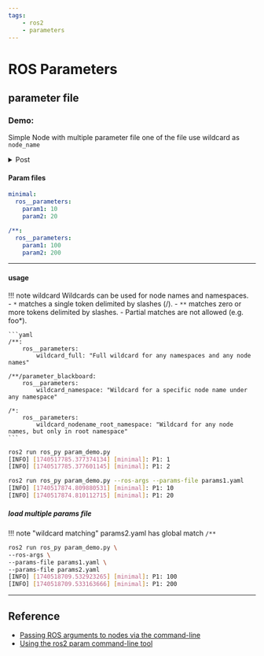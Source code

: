 ```yaml
---
tags:
    - ros2
    - parameters
---
```


# ROS Parameters

## parameter file

### Demo:
Simple Node with multiple parameter file
one of the file use wildcard as `node_name`

<details><summary>Post</summary>


```python


import rclpy
from rclpy.node import Node

PARAM1 = "param1"
PARAM2 = "param2"

class MyNode(Node):
    def __init__(self):
        node_name="minimal"
        super().__init__(node_name)
        p1 = self.declare_parameter(PARAM1, 1)
        p2 = self.declare_parameter(PARAM2, 2)
        self.get_logger().info(f"P1: {p1.value}")
        self.get_logger().info(f"P1: {p2.value}")

def main(args=None):
    rclpy.init(args=args)
    node = MyNode()
    rclpy.spin_once(node)
    node.destroy_node()
    rclpy.shutdown()

if __name__ == '__main__':
    main()
```

</details>




#### Param files

```yaml title="params1.yaml"
minimal:
  ros__parameters:
    param1: 10
    param2: 20
```

```yaml title="params2.yaml"
/**:
  ros__parameters:
    param1: 100
    param2: 200
```

---

#### usage

!!! note wildcard
    Wildcards can be used for node names and namespaces.  
    - `*`  matches a single token delimited by slashes (/). 
    - `**` matches zero or more tokens delimited by slashes. 
    - Partial matches are not allowed (e.g. foo*).
    
    ```yaml
    /**:
        ros__parameters:
            wildcard_full: "Full wildcard for any namespaces and any node names"

    /**/parameter_blackboard:
        ros__parameters:
            wildcard_namespace: "Wildcard for a specific node name under any namespace"

    /*:
        ros__parameters:
            wildcard_nodename_root_namespace: "Wildcard for any node names, but only in root namespace"
    ```
     
```bash title="use default params value declare in code"
ros2 run ros_py param_demo.py 
[INFO] [1740517785.377374134] [minimal]: P1: 1
[INFO] [1740517785.377601145] [minimal]: P1: 2
```

```bash title="load paras from file"
ros2 run ros_py param_demo.py --ros-args --params-file params1.yaml
[INFO] [1740517874.809880531] [minimal]: P1: 10
[INFO] [1740517874.810112715] [minimal]: P1: 20
```

##### load multiple params file
!!! note "wildcard matching"
    params2.yaml has global match `/**`
     
```bash
ros2 run ros_py param_demo.py \
--ros-args \
--params-file params1.yaml \
--params-file params2.yaml
[INFO] [1740518709.532923265] [minimal]: P1: 100
[INFO] [1740518709.533163666] [minimal]: P1: 200
```


---

## Reference
- [Passing ROS arguments to nodes via the command-line](https://docs.ros.org/en/humble/How-To-Guides/Node-arguments.html)
- [Using the ros2 param command-line tool](https://docs.ros.org/en/humble/How-To-Guides/Using-ros2-param.html)